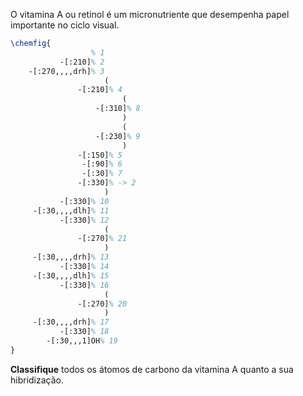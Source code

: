 O vitamina A ou retinol é um micronutriente que desempenha papel importante no ciclo visual.

```latex
\chemfig{
                  % 1
           -[:210]% 2
    -[:270,,,,drh]% 3
                     (
               -[:210]% 4
                         (
                   -[:310]% 8
                         )
                         (
                   -[:230]% 9
                         )
               -[:150]% 5
                -[:90]% 6
                -[:30]% 7
               -[:330]% -> 2
                     )
           -[:330]% 10
     -[:30,,,,dlh]% 11
           -[:330]% 12
                     (
               -[:270]% 21
                     )
     -[:30,,,,drh]% 13
           -[:330]% 14
     -[:30,,,,dlh]% 15
           -[:330]% 16
                     (
               -[:270]% 20
                     )
     -[:30,,,,drh]% 17
           -[:330]% 18
        -[:30,,,1]OH% 19
}
```

**Classifique** todos os átomos de carbono da vitamina A quanto a sua hibridização.

